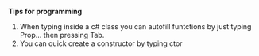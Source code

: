 **Tips for programming**

1. When typing inside a c# class you can autofill funtctions by just typing Prop... then pressing Tab.
2. You can quick create a constructor by typing ctor